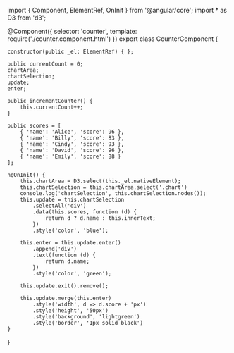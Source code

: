 import { Component, ElementRef, OnInit } from '@angular/core';
import * as D3 from 'd3';

@Component({
    selector: 'counter',
    template: require('./counter.component.html')
})
export class CounterComponent {

    constructor(public _el: ElementRef) { };

    public currentCount = 0;
    chartArea;
    chartSelection;
    update;
    enter;

    public incrementCounter() {
        this.currentCount++;
    }

    public scores = [
        { 'name': 'Alice', 'score': 96 },
        { 'name': 'Billy', 'score': 83 },
        { 'name': 'Cindy', 'score': 93 },
        { 'name': 'David', 'score': 96 },
        { 'name': 'Emily', 'score': 88 }
    ];

    ngOnInit() {
        this.chartArea = D3.select(this._el.nativeElement);
        this.chartSelection = this.chartArea.select('.chart')
        console.log('chartSelection', this.chartSelection.nodes());
        this.update = this.chartSelection
            .selectAll('div')
            .data(this.scores, function (d) {
                return d ? d.name : this.innerText;
            })
            .style('color', 'blue');

        this.enter = this.update.enter()
            .append('div')
            .text(function (d) {
                return d.name;
            })
            .style('color', 'green');

        this.update.exit().remove();

        this.update.merge(this.enter)
            .style('width', d => d.score + 'px')
            .style('height', '50px')
            .style('background', 'lightgreen')
            .style('border', '1px solid black')
    }



}
